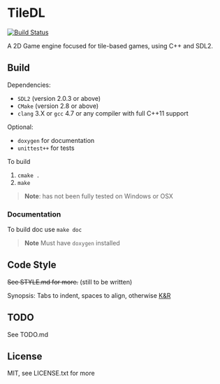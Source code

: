 # TileDL

[![Build Status](https://travis-ci.org/zyphrus/TileDL.svg?branch=master)](https://travis-ci.org/zyphrus/TileDL)

A 2D Game engine focused for tile-based games, using C++ and SDL2.

## Build

Dependencies:

* `SDL2` (version 2.0.3 or above)
* `CMake` (version 2.8 or above)
* `clang` 3.X or `gcc` 4.7 or any compiler with full C++11 support

Optional:

* `doxygen` for documentation
* `unittest++` for tests

To build

1. `cmake .`
2. `make`

> **Note**: has not been fully tested on Windows or OSX

### Documentation

To build doc use `make doc`

> **Note** Must have `doxygen` installed

## Code Style

~~See STYLE.md for more.~~ (still to be written)

Synopsis: Tabs to indent, spaces to align, otherwise [K&R](https://en.wikipedia.org/wiki/Indent_style#K.26R_style)

## TODO

See TODO.md

## License

MIT, see LICENSE.txt for more

